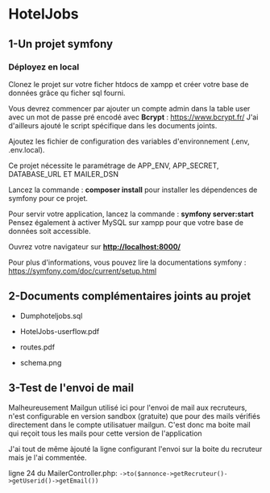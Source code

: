 # HotelJobs

## 1-Un projet symfony

### Déployez en local

Clonez le projet sur votre ficher htdocs de xampp et créer votre base de données grâce qu ficher sql fourni.

Vous devrez commencer par ajouter un compte admin dans la table user avec un mot de passe pré encodé avec **Bcrypt** : <https://www.bcrypt.fr/> J'ai d'ailleurs ajouté le script spécifique dans les documents joints.

Ajoutez les fichier de configuration des variables d'environnement (.env, .env.local).

Ce projet nécessite le paramétrage de APP_ENV, APP_SECRET, DATABASE_URL ET MAILER_DSN

Lancez la commande : **composer install** pour installer les dépendences de symfony pour ce projet.

Pour servir votre application, lancez la commande : **symfony server:start**
Pensez également à activer MySQL sur xampp pour que votre base de données soit accessible.

Ouvrez votre navigateur sur **<http://localhost:8000/>**

Pour plus d'informations, vous pouvez lire la documentations symfony :
<https://symfony.com/doc/current/setup.html>

## 2-Documents complémentaires joints au projet

+ Dumphoteljobs.sql

+ HotelJobs-userflow.pdf

+ routes.pdf

+ schema.png
  
## 3-Test de l'envoi de mail

Malheureusement Mailgun utilisé ici pour l'envoi de mail aux recruteurs, n'est configurable en version sandbox (gratuite) que pour des mails vérifiés directement dans le compte utilisatuer mailgun. C'est donc ma boite mail qui reçoit tous les mails pour cette version de l'application

J'ai tout de même àjouté la ligne configurant l'envoi sur la boite du recruteur mais je l'ai commentée.

ligne 24  du MailerController.php:
``->to($annonce->getRecruteur()->getUserid()->getEmail())``
